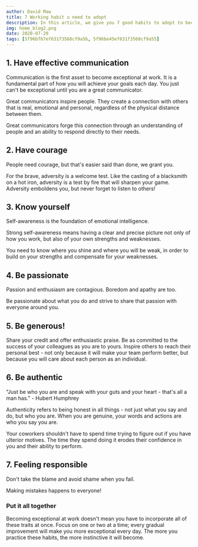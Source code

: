```yaml
---
author: David Maw
title: 7 Working habit u need to adopt
description: In this article, we give you 7 good habits to adopt to become exceptional at work. Give it a try and see where your skills take you.
img: home_blog2.png
date: 2020-07-20
tags: [5f96bf67ef631f3568cf9a5b, 5f96be45ef631f3568cf9a55]
---
```


<h2> 1. Have effective communication </h2>

Communication is the first asset to become exceptional at work.
It is a fundamental part of how you will achieve your goals each day. You just can't be exceptional until you are a great communicator.

Great communicators inspire people. They create a connection with others that is real, emotional and personal, regardless of the physical distance between them.

Great communicators forge this connection through an understanding of people and an ability to respond directly to their needs.

<h2> 2. Have courage </h2>

People need courage, but that's easier said than done, we grant you.

For the brave, adversity is a welcome test. Like the casting of a blacksmith on a hot iron, adversity is a test by fire that will sharpen your game.
Adversity emboldens you, but never forget to listen to others!

<h2> 3. Know yourself </h2>

Self-awareness is the foundation of emotional intelligence.

Strong self-awareness means having a clear and precise picture not only of how you work, but also of your own strengths and weaknesses.

You need to know where you shine and where you will be weak, in order to build on your strengths and compensate for your weaknesses.

<h2> 4. Be passionate </h2>

Passion and enthusiasm are contagious. Boredom and apathy are too.

Be passionate about what you do and strive to share that passion with everyone around you.

<h2> 5. Be generous! </h2>

Share your credit and offer enthusiastic praise. Be as committed to the success of your colleagues as you are to yours. Inspire others to reach their personal best - not only because it will make your team perform better, but because you will care about each person as an individual.

<h2> 6. Be authentic </h2>
<div class = "quote-wrapper">
  <div class = "quotes">
  "Just be who you are and speak with your guts and your heart - that's all a man has." - Hubert Humphrey
  </div>
</div>

Authenticity refers to being honest in all things - not just what you say and do, but who you are. When you are genuine, your words and actions are who you say you are.

Your coworkers shouldn't have to spend time trying to figure out if you have ulterior motives. The time they spend doing it erodes their confidence in you and their ability to perform.

<h2> 7. Feeling responsible </h2>

Don't take the blame and avoid shame when you fail.

Making mistakes happens to everyone!

<h3> Put it all together </h3>

Becoming exceptional at work doesn't mean you have to incorporate all of these traits at once. Focus on one or two at a time; every gradual improvement will make you more exceptional every day. The more you practice these habits, the more instinctive it will become.
